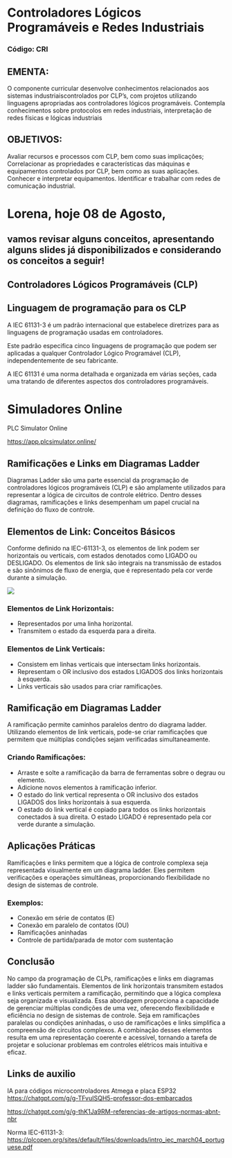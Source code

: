 # Controladores Lógicos Programáveis e Redes Industriais

### Código: CRI

## EMENTA:

O componente curricular desenvolve conhecimentos relacionados aos sistemas industriaiscontrolados por CLP’s, com projetos utilizando linguagens apropriadas aos controladores lógicos
programáveis. Contempla conhecimentos sobre protocolos em redes industriais, interpretação de redes físicas e lógicas industriais

## OBJETIVOS:

Avaliar recursos e processos com CLP, bem como suas implicações; Correlacionar as propriedades e características das máquinas e equipamentos controlados por CLP, bem como as suas
aplicações. Conhecer e interpretar equipamentos. Identificar e trabalhar com redes de comunicação industrial.

# Lorena, hoje 08 de Agosto,
## vamos revisar alguns conceitos, apresentando alguns slides já disponibilizados e considerando os conceitos a seguir!

## Controladores Lógicos Programáveis (CLP)

## Linguagem de programação para os CLP

A IEC 61131-3 é um padrão internacional que estabelece diretrizes para as linguagens de programação usadas em controladores.

Este padrão especifica cinco linguagens de programação que podem ser aplicadas a qualquer Controlador Lógico Programável (CLP), independentemente de seu fabricante.

A IEC 61131 é uma norma detalhada e organizada em várias seções, cada uma tratando de diferentes aspectos dos controladores programáveis.




# Simuladores Online

PLC Simulator Online

https://app.plcsimulator.online/


## Ramificações e Links em Diagramas Ladder

Diagramas Ladder são uma parte essencial da programação de controladores lógicos programáveis (CLP) e são amplamente utilizados para representar a lógica de circuitos de controle elétrico. Dentro desses diagramas, ramificações e links desempenham um papel crucial na definição do fluxo de controle.

## Elementos de Link: Conceitos Básicos

Conforme definido na IEC-61131-3, os elementos de link podem ser horizontais ou verticais, com estados denotados como LIGADO ou DESLIGADO. Os elementos de link são integrais na transmissão de estados e são sinônimos de fluxo de energia, que é representado pela cor verde durante a simulação.

<img src=https://plcsimulator.online/images/rung-with-comments.png>

### Elementos de Link Horizontais:
- Representados por uma linha horizontal.
- Transmitem o estado da esquerda para a direita.

### Elementos de Link Verticais:
- Consistem em linhas verticais que intersectam links horizontais.
- Representam o OR inclusivo dos estados LIGADOS dos links horizontais à esquerda.
- Links verticais são usados para criar ramificações.

## Ramificação em Diagramas Ladder

A ramificação permite caminhos paralelos dentro do diagrama ladder. Utilizando elementos de link verticais, pode-se criar ramificações que permitem que múltiplas condições sejam verificadas simultaneamente.

### Criando Ramificações:
- Arraste e solte a ramificação da barra de ferramentas sobre o degrau ou elemento.
- Adicione novos elementos à ramificação inferior.
- O estado do link vertical representa o OR inclusivo dos estados LIGADOS dos links horizontais à sua esquerda.
- O estado do link vertical é copiado para todos os links horizontais conectados à sua direita. O estado LIGADO é representado pela cor verde durante a simulação.

## Aplicações Práticas

Ramificações e links permitem que a lógica de controle complexa seja representada visualmente em um diagrama ladder. Eles permitem verificações e operações simultâneas, proporcionando flexibilidade no design de sistemas de controle.

### Exemplos:
- Conexão em série de contatos (E)
- Conexão em paralelo de contatos (OU)
- Ramificações aninhadas
- Controle de partida/parada de motor com sustentação

## Conclusão

No campo da programação de CLPs, ramificações e links em diagramas ladder são fundamentais. Elementos de link horizontais transmitem estados e links verticais permitem a ramificação, permitindo que a lógica complexa seja organizada e visualizada. Essa abordagem proporciona a capacidade de gerenciar múltiplas condições de uma vez, oferecendo flexibilidade e eficiência no design de sistemas de controle. Seja em ramificações paralelas ou condições aninhadas, o uso de ramificações e links simplifica a compreensão de circuitos complexos. A combinação desses elementos resulta em uma representação coerente e acessível, tornando a tarefa de projetar e solucionar problemas em controles elétricos mais intuitiva e eficaz.


## Links de auxilio

IA para códigos microcontroladores Atmega e placa ESP32
https://chatgpt.com/g/g-TFvuISQH5-professor-dos-embarcados

https://chatgpt.com/g/g-thK1Ja9RM-referencias-de-artigos-normas-abnt-nbr

Norma IEC-61131-3: https://plcopen.org/sites/default/files/downloads/intro_iec_march04_portuguese.pdf




